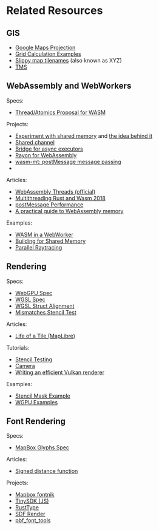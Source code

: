 # Related Resources

## GIS
* [Google Maps Projection](https://www.maptiler.com/google-maps-coordinates-tile-bounds-projection)
* [Grid Calculation Examples](https://gist.github.com/maptiler/fddb5ce33ba995d5523de9afdf8ef118)
* [Slippy map tilenames](https://wiki.openstreetmap.org/wiki/Slippy_map_tilenames) (also known as XYZ) 
* [TMS](https://wiki.osgeo.org/wiki/Tile_Map_Service_Specification#TileMap_Diagram)

## WebAssembly and WebWorkers

Specs:

* [Thread/Atomics Proposal for WASM](https://webassembly.github.io/threads/core/bikeshed/#atomic-memory-instructions%E2%91%A2)

Projects:

* [Experiment with shared memory](https://github.com/Ciantic/rust-shared-wasm-experiments) and [the idea behind it](https://github.com/rustwasm/wasm-bindgen/issues/2225)
* [Shared channel](https://github.com/wasm-rs/shared-channel)
* [Bridge for async executors](https://docs.rs/async_executors/latest/async_executors/)
* [Rayon for WebAssembly](https://github.com/GoogleChromeLabs/wasm-bindgen-rayon)
* [wasm-mt: postMessage message passing](https://github.com/w3reality/wasm-mt)
* 
Articles:

* [WebAssembly Threads (official)](https://web.dev/webassembly-threads/)
* [Multithreading Rust and Wasm 2018](https://rustwasm.github.io/2018/10/24/multithreading-rust-and-wasm.html)
* [postMessage Performance](https://surma.dev/things/is-postmessage-slow/)
* [A practical guide to WebAssembly memory](https://radu-matei.com/blog/practical-guide-to-wasm-memory/)

Examples:
* [WASM in a WebWorker](https://rustwasm.github.io/wasm-bindgen/examples/wasm-in-web-worker.html)
* [Building for Shared Memory](https://github.com/rustwasm/wasm-bindgen/blob/main/examples/raytrace-parallel/build.sh)
* [Parallel Raytracing](https://rustwasm.github.io/docs/wasm-bindgen/examples/raytrace.html)

## Rendering

Specs:

* [WebGPU Spec](https://gpuweb.github.io/gpuweb/)
* [WGSL Spec](https://gpuweb.github.io/gpuweb/wgsl/)
* [WGSL Struct Alignment](https://gpuweb.github.io/gpuweb/wgsl/#alignment-and-size)
* [Mismatches Stencil Test](https://github.com/gpuweb/gpuweb/blob/main/design/Pipelines.md#depth-stencil-state)

Articles:

* [Life of a Tile (MapLibre)](https://github.com/maplibre/maplibre-gl-js/blob/main/docs/life-of-a-tile.md)

Tutorials:

* [Stencil Testing](https://learnopengl.com/Advanced-OpenGL/Stencil-testing)
* [Camera](https://learnopengl.com/Getting-started/Camera)
* [Writing an efficient Vulkan renderer](https://zeux.io/2020/02/27/writing-an-efficient-vulkan-renderer/)

Examples:

* [Stencil Mask Example](https://github.com/ruffle-rs/ruffle/blob/master/render/wgpu/src/pipelines.rs#L330)
* [WGPU Examples](https://github.com/gfx-rs/wgpu/blob/ad0c8d4f781aaf9907b5f3a90bc7d00a13c51153/wgpu/examples/README.md)

## Font Rendering

Specs:

* [MapBox Glyphs Spec](https://github.com/mapbox/node-fontnik/blob/master/proto/glyphs.proto)

Articles:

* [Signed distance function](https://en.wikipedia.org/wiki/Signed_distance_function)

Projects:

* [Mapbox fontnik](https://github.com/mapbox/node-fontnik/)
* [TinySDK (JS)](https://github.com/mapbox/tiny-sdf)
* [RustType](https://github.com/redox-os/rusttype)
* [SDF Render](https://docs.rs/sdf_glyph_renderer/latest/sdf_glyph_renderer/)
* [pbf_font_tools](https://github.com/stadiamaps/pbf_font_tools)